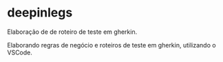 # deepinlegs
Elaboração de de roteiro de teste em gherkin.

Elaborando regras de negócio e roteiros de teste em gherkin, utilizando o VSCode.
